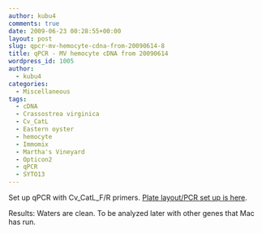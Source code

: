```yaml
---
author: kubu4
comments: true
date: 2009-06-23 00:28:55+00:00
layout: post
slug: qpcr-mv-hemocyte-cdna-from-20090614-8
title: qPCR - MV hemocyte cDNA from 20090614
wordpress_id: 1005
author:
  - kubu4
categories:
  - Miscellaneous
tags:
  - cDNA
  - Crassostrea virginica
  - Cv_CatL
  - Eastern oyster
  - hemocyte
  - Immomix
  - Martha's Vineyard
  - Opticon2
  - qPCR
  - SYTO13
---
```


Set up qPCR with Cv_CatL_F/R primers. [Plate layout/PCR set up is here](http://eagle.fish.washington.edu/Arabidopsis/Notebook%20Workup%20Files/20090622-02.jpg).

Results: Waters are clean. To be analyzed later with other genes that Mac has run.
